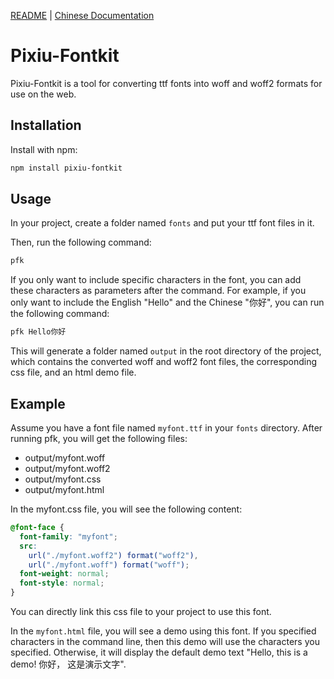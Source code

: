 [README](README.md) | [Chinese Documentation](README_zh-CN.md)

# Pixiu-Fontkit

Pixiu-Fontkit is a tool for converting ttf fonts into woff and woff2 formats for use on the web.

## Installation

Install with npm:

```bash
npm install pixiu-fontkit
```

## Usage

In your project, create a folder named `fonts` and put your ttf font files in it.

Then, run the following command:

```bash
pfk
```

If you only want to include specific characters in the font, you can add these characters as parameters after the command. For example, if you only want to include the English "Hello" and the Chinese "你好", you can run the following command:

```bash
pfk Hello你好
```

This will generate a folder named `output` in the root directory of the project, which contains the converted woff and woff2 font files, the corresponding css file, and an html demo file.

## Example

Assume you have a font file named `myfont.ttf` in your `fonts` directory. After running pfk, you will get the following files:

- output/myfont.woff
- output/myfont.woff2
- output/myfont.css
- output/myfont.html

In the myfont.css file, you will see the following content:

```css
@font-face {
  font-family: "myfont";
  src:
    url("./myfont.woff2") format("woff2"),
    url("./myfont.woff") format("woff");
  font-weight: normal;
  font-style: normal;
}
```

You can directly link this css file to your project to use this font.

In the `myfont.html` file, you will see a demo using this font. If you specified characters in the command line, then this demo will use the characters you specified. Otherwise, it will display the default demo text "Hello, this is a demo! 你好， 这是演示文字".
